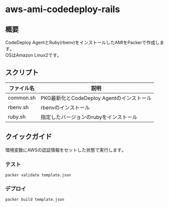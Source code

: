 # aws-ami-codedeploy-rails

## 概要

CodeDeploy AgentとRuby(rbenv)をインストールしたAMIをPackerで作成します｡  
OSはAmazon Linux2です｡

## スクリプト

| ファイル名 | 説明                                      |
| ---------- | ----------------------------------------- |
| common.sh  | PKG最新化とCodeDeploy Agentのインストール |
| rbenv.sh   | rbenvのインストール                       |
| ruby.sh    | 指定したバージョンのrubyをインストール    |

## クイックガイド

環境変数にAWSの認証情報をセットした状態で実行します｡

### テスト

```
packer validate template.json
```

### デプロイ

```
packer build template.json
```